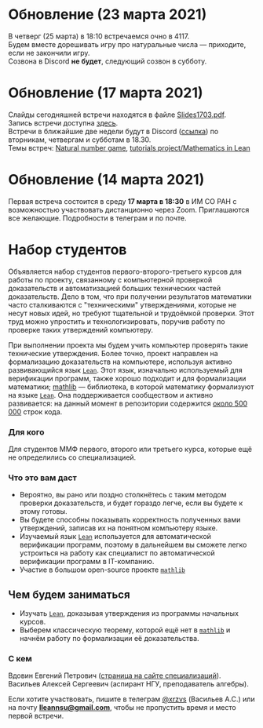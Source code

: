 # Обновление (23 марта 2021)

В четверг (25 марта) в 18:10 встречаемся очно в 4117.  
Будем вместе дорешивать игру про натуральные числа — приходите, если не закончили игру.  
Созвона в Discord **не будет**, следующий созвон в субботу. 

# Обновление (17 марта 2021)

Слайды сегодняшней встречи находятся в файле [Slides1703.pdf](/Slides1703.pdf).  
Запись встречи доступна [здесь](https://drive.google.com/drive/folders/1taKSfBNoPaUJXcw2Qox2k6pXsQdVxNDn).  
Встречи в ближайшие две недели будут в Discord ([ссылка](https://discord.gg/q8tnrc33Hn)) по вторникам, четвергам и субботам в 18.30.  
Темы встреч: [Natural number game](http://wwwf.imperial.ac.uk/~buzzard/xena/natural_number_game/), [tutorials project/Mathematics in Lean](https://leanprover-community.github.io/learn.html)

# Обновление (14 марта 2021)

Первая встреча состоится в среду **17 марта в 18:30** в ИМ СО РАН с возможностью участвовать дистанционно через Zoom. Приглашаются все желающие. Подробности в телеграм и по почте.

# Набор студентов 

Объявляется набор студентов первого-второго-третьего курсов для работы по проекту, связанному с компьютерной проверкой доказательств и автоматизацией больших технических частей доказательств. Дело в том, что при получении результатов математики часто сталкиваются с "техническими" утверждениями, которые не несут новых идей, но требуют тщательной и трудоёмкой проверки. Этот труд можно упростить и технологизировать, поручив работу по проверке таких утверждений компьютеру. 

При выполнении проекта мы будем учить компьютер проверять такие технические утверждения. Более точно, проект направлен на формализацию доказательств на компьютере, используя активно развивающийся язык [`Lean`](https://leanprover.github.io/). Этот язык, изначально используемый для верификации программ, также хорошо подходит и для формализации математики; [mathlib](https://github.com/leanprover-community/mathlib/) — библиотека, в которой математику формализуют на языке [`Lean`](https://leanprover.github.io/). Она поддерживается сообществом и активно развивается: на данный момент в репозитории содержится [около 500 000](https://leanprover-community.github.io/mathlib_stats.html) строк кода.

### Для кого

Для студентов ММФ первого, второго или третьего курса, которые ещё не определились со специализацией. 

### Что это вам даст

- Вероятно, вы рано или поздно столкнётесь с таким методом проверки доказательств, и будет гораздо легче, если вы будете к этому готовы.
- Вы будете способны показывать корректность полученных вами утверждений, записав их на понятном компьютеру языке.
- Изучаемый язык [`Lean`](https://leanprover.github.io/) используется для автоматической верификации программ, поэтому в дальнейшем вы сможете легко устроиться на работу как специалист по автоматической верификации программ в IT-компанию.
- Участие в большом open-source проекте [`mathlib`](https://github.com/leanprover-community/mathlib/)

## Чем будем заниматься

- Изучать [`Lean`](https://leanprover.github.io/), доказывая утверждения из программы начальных курсов.
- Выберем классическую теорему, которой ещё нет в [`mathlib`](https://github.com/leanprover-community/mathlib/) и начнём работу по формализации её доказательства.

### С кем

Вдовин Евгений Петрович ([страница на сайте специализаций](http://rnew.tilda.ws/vdovin)).  
Васильев Алексей Сергеевич (аспирант НГУ, преподаватель алгебры).

Если хотите участвовать, пишите в телеграм [\@xrzvs](https://t.me/xrzvs) (Васильев А.С.) или на почту **lleannsu@gmail.com**, чтобы не пропустить время и место первой встречи.

